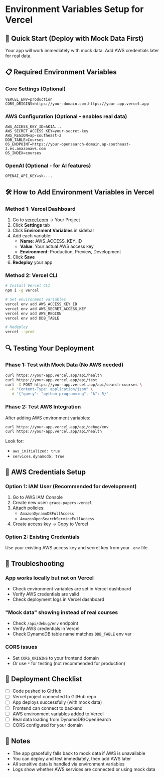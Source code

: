 # Environment Variables Setup for Vercel

## 🚀 Quick Start (Deploy with Mock Data First)

Your app will work immediately with mock data. Add AWS credentials later for real data.

## 📋 Required Environment Variables

### Core Settings (Optional)
```
VERCEL_ENV=production
CORS_ORIGINS=https://your-domain.com,https://your-app.vercel.app
```

### AWS Configuration (Optional - enables real data)
```
AWS_ACCESS_KEY_ID=AKIA...
AWS_SECRET_ACCESS_KEY=your-secret-key
AWS_REGION=ap-southeast-2
DDB_TABLE=Courses
OS_ENDPOINT=https://your-opensearch-domain.ap-southeast-2.es.amazonaws.com
OS_INDEX=courses
```

### OpenAI (Optional - for AI features)
```
OPENAI_API_KEY=sk-...
```

## 🛠️ How to Add Environment Variables in Vercel

### Method 1: Vercel Dashboard
1. Go to [vercel.com](https://vercel.com) → Your Project
2. Click **Settings** tab
3. Click **Environment Variables** in sidebar
4. Add each variable:
   - **Name**: AWS_ACCESS_KEY_ID
   - **Value**: Your actual AWS access key
   - **Environment**: Production, Preview, Development
5. Click **Save**
6. **Redeploy** your app

### Method 2: Vercel CLI
```bash
# Install Vercel CLI
npm i -g vercel

# Set environment variables
vercel env add AWS_ACCESS_KEY_ID
vercel env add AWS_SECRET_ACCESS_KEY
vercel env add AWS_REGION
vercel env add DDB_TABLE

# Redeploy
vercel --prod
```

## 🔍 Testing Your Deployment

### Phase 1: Test with Mock Data (No AWS needed)
```bash
curl https://your-app.vercel.app/api/health
curl https://your-app.vercel.app/api/test
curl -X POST https://your-app.vercel.app/api/search-courses \
  -H "Content-Type: application/json" \
  -d '{"query": "python programming", "k": 5}'
```

### Phase 2: Test AWS Integration
After adding AWS environment variables:
```bash
curl https://your-app.vercel.app/api/debug/env
curl https://your-app.vercel.app/api/health
```

Look for:
- `aws_initialized: true`
- `services.dynamodb: true`

## 🔐 AWS Credentials Setup

### Option 1: IAM User (Recommended for development)
1. Go to AWS IAM Console
2. Create new user: `grace-papers-vercel`
3. Attach policies:
   - `AmazonDynamoDBFullAccess`
   - `AmazonOpenSearchServiceFullAccess`
4. Create access key → Copy to Vercel

### Option 2: Existing Credentials
Use your existing AWS access key and secret key from your `.env` file.

## 🐛 Troubleshooting

### App works locally but not on Vercel
- Check environment variables are set in Vercel dashboard
- Verify AWS credentials are valid
- Check deployment logs in Vercel dashboard

### "Mock data" showing instead of real courses
- Check `/api/debug/env` endpoint
- Verify AWS credentials in Vercel
- Check DynamoDB table name matches `DDB_TABLE` env var

### CORS issues
- Set `CORS_ORIGINS` to your frontend domain
- Or use `*` for testing (not recommended for production)

## 🚀 Deployment Checklist

- [ ] Code pushed to GitHub
- [ ] Vercel project connected to GitHub repo
- [ ] App deploys successfully (with mock data)
- [ ] Frontend can connect to backend
- [ ] AWS environment variables added to Vercel
- [ ] Real data loading from DynamoDB/OpenSearch
- [ ] CORS configured for your domain

## 📝 Notes

- The app gracefully falls back to mock data if AWS is unavailable
- You can deploy and test immediately, then add AWS later
- All sensitive data is handled via environment variables
- Logs show whether AWS services are connected or using mock data
